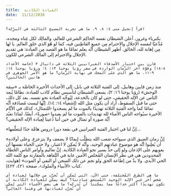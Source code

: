 ```yaml
---
title:  العبادة الكاذبة
date:  11/12/2018
---
```


`اقرأ إنجيل متى ٤: ٨، ٩. ما هي تجربة المسيح الثالثة في البرِّيَّة؟`

بكبرياء وغرور، أعلن الشيطان نفسه الحاكِم الشرعي للعالم، والمالِك لكل غِناه ومجده، مُدَّعيًا لنفسه الإجلال والاحترام مِن جميع القاطِنين فيه، كما لو هُوَ الذي خلق العالم. يا لها مِن إهانة لله، الخالق. أظهر الشيطان أنَّه يعلم تمامًا ما هو القصد مِن العبادة: هي تقديم الإجلال والاحترام إلى المالك الشرعي للكون.

`قارن بين اختبار الأصدقاء العبرانيين الثلاثة في دانيال ٣ (خاصة الأعداد ٨-١٨) وقوَّة آخر الزَّمان الواردة في سفر رؤيا يوحنا ١٣: ٤؛ ورؤيا يوحنا ١٤: ٩-١١. ما هو الذي على المحك في نهاية الزَّمان؟ ما هو الأمر الجوهري في هاتين الحالتين؟`

منذ زمن قايين وهابيل، إلى الفتية الثلاثة في بابل، إلى الأحداث الأخيرة الخاصَّة بـ «سِمَة الوحش» (رؤيا يوحنا ١٦: ٢)، يسعى الشيطان لتأسيس نظام كاذب للعبادة، نظامًا يُبعد الناس عن الإله الحقيقي، حتى لو كان بالخدعة، لِيُوجِّه العبادة نحو نفسه. بعد كل ذلك، حتى ما قبل السقوط، أراد أن يكون مثل الله (إشعياء ١٤: ١٤). إنَّها ليست مُصادَفة أنَّه تمامًا كما واجه الفتية الثلاثة تهديدًا بالموت ما لم يسجدوا ‹للتمثال›، كذلك في الأيَّام الأخيرة سيُواجه الناس الأمناء لله تهديدات بالموت ما لم يعبدوا ‹صورةً›، أيضًا. لماذا نعبُد أيَّة صورة أو تمثال في حين أننا دُعينا لِعِبادة الإله الحقيقي؟

«إنَّ لنا في اختبار الفتية العبرانيين في بقعة دورا دروس هامَّة جدًا لنتعلَّمها...

«إنَّ زمان الضيق الذي سيواجه شعب الله يتطلَّب إيمانًا لا يضعف ولا يتزعزع. وعلى أولاده أن يُعلِنوا أنَّه هو موضوع عبادتهم الوحيد، وأنَّه لا يُمكِن لا اعتبار، ولا حتى الحياة نفسها أن يغويهم على الإذعان ولو إلى حدٍّ يسير نحو العبادة الكاذبة. إنَّ تعاليم وأوامر الناس الخُطاة المحدودين هي في نظر الإنسان المُخلص الأمين غاية في التَّفاهة بالمقارنة مع كلمة الله الحي الأبدي. ولا بدَّ من إطاعة الحق ولو نجم عن ذلك السجن أو النفي أو الموت» (هوايت، كتاب ‹الأنبياء والملوك›، صفحة ٤٢١، ٤٢٢).

`ما هي الطرق المُختلفة، حتى الآن، التي يُمكِن أن نُجرَّب من خِلالها لِعِبادة أي شخص آخر غير الإله الوحيد المُستحق عبادتنا؟ كيف يمكن للعبادة الكاذبة أن تكون تهديدًا أكثر خداعًا مما يمكننا أن نُدرِكه؟ ما هي بعض الأشياء التي يُمكِن أن نُجرَّب لعبادتها في وقتنا الحالي؟`